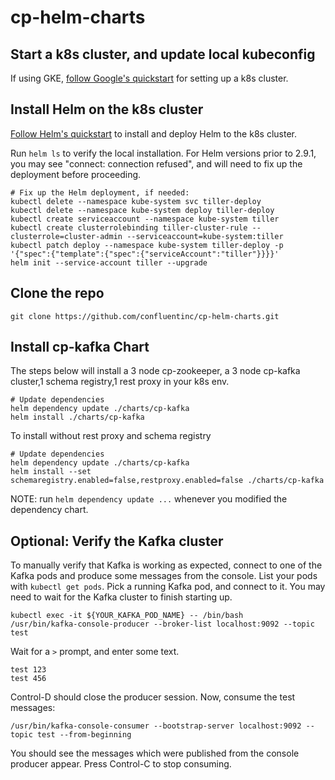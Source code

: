 # cp-helm-charts

## Start a k8s cluster, and update local kubeconfig

If using GKE, [follow Google's quickstart](https://cloud.google.com/kubernetes-engine/docs/quickstart) for setting up a k8s cluster.

## Install Helm on the k8s cluster

[Follow Helm's quickstart](https://docs.helm.sh/using_helm/#quickstart-guide) to install and deploy Helm to the k8s cluster.

Run `helm ls` to verify the local installation. For Helm versions prior to 2.9.1, you may see "connect: connection refused", and will need to fix up the deployment before proceeding.

```
# Fix up the Helm deployment, if needed:
kubectl delete --namespace kube-system svc tiller-deploy
kubectl delete --namespace kube-system deploy tiller-deploy
kubectl create serviceaccount --namespace kube-system tiller
kubectl create clusterrolebinding tiller-cluster-rule --clusterrole=cluster-admin --serviceaccount=kube-system:tiller
kubectl patch deploy --namespace kube-system tiller-deploy -p '{"spec":{"template":{"spec":{"serviceAccount":"tiller"}}}}'      
helm init --service-account tiller --upgrade
```

## Clone the repo 
```
git clone https://github.com/confluentinc/cp-helm-charts.git
```

## Install cp-kafka Chart 

The steps below will install a 3 node cp-zookeeper, a 3 node cp-kafka cluster,1 schema registry,1 rest proxy in your k8s env.

```
# Update dependencies
helm dependency update ./charts/cp-kafka
helm install ./charts/cp-kafka
```

To install without rest proxy and schema registry

```
# Update dependencies
helm dependency update ./charts/cp-kafka
helm install --set schemaregistry.enabled=false,restproxy.enabled=false ./charts/cp-kafka
```

NOTE: run `helm dependency update ...` whenever you modified the dependency chart.

## Optional: Verify the Kafka cluster

To manually verify that Kafka is working as expected, connect to one of the Kafka pods and produce some messages from the console. List your pods with `kubectl get pods`. Pick a running Kafka pod, and connect to it. You may need to wait for the Kafka cluster to finish starting up.

```
kubectl exec -it ${YOUR_KAFKA_POD_NAME} -- /bin/bash
/usr/bin/kafka-console-producer --broker-list localhost:9092 --topic test
```

Wait for a `>` prompt, and enter some text.

```
test 123
test 456
```

Control-D should close the producer session. Now, consume the test messages:

```
/usr/bin/kafka-console-consumer --bootstrap-server localhost:9092 --topic test --from-beginning
```

You should see the messages which were published from the console producer appear. Press Control-C to stop consuming.
